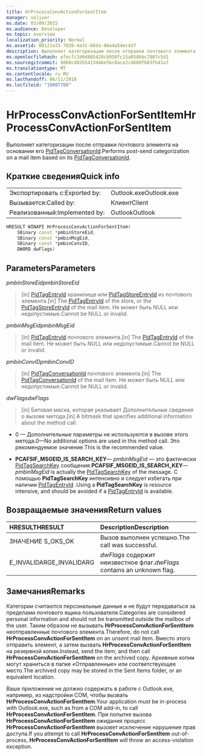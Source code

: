 ```yaml
---
title: HrProcessConvActionForSentItem
manager: soliver
ms.date: 03/09/2015
ms.audience: Developer
ms.topic: overview
localization_priority: Normal
ms.assetid: 08121e33-7820-4a31-b6da-06a4a54ec43f
description: Выполняет категоризации после отправки почтового элемента на основании его PidTagConversationId.
ms.openlocfilehash: efecfc2d0d865428cb958fc15a858bbc7807c5d1
ms.sourcegitcommit: 9d60cd82b5413446e5bc8ace2cd689f683fb41a7
ms.translationtype: MT
ms.contentlocale: ru-RU
ms.lasthandoff: 06/11/2018
ms.locfileid: "19807708"
---
```

# <a name="hrprocessconvactionforsentitem"></a><span data-ttu-id="12207-103">HrProcessConvActionForSentItem</span><span class="sxs-lookup"><span data-stu-id="12207-103">HrProcessConvActionForSentItem</span></span>

<span data-ttu-id="12207-104">Выполняет категоризации после отправки почтового элемента на основании его [PidTagConversationId](http://msdn.microsoft.com/library/f8e4a5fa-cb73-4eca-b174-72e1fda821a6%28Office.15%29.aspx).</span><span class="sxs-lookup"><span data-stu-id="12207-104">Performs post-send categorization on a mail item based on its [PidTagConversationId](http://msdn.microsoft.com/library/f8e4a5fa-cb73-4eca-b174-72e1fda821a6%28Office.15%29.aspx).</span></span>
  
## <a name="quick-info"></a><span data-ttu-id="12207-105">Краткие сведения</span><span class="sxs-lookup"><span data-stu-id="12207-105">Quick info</span></span>

|||
|:-----|:-----|
|<span data-ttu-id="12207-106">Экспортировать с:</span><span class="sxs-lookup"><span data-stu-id="12207-106">Exported by:</span></span>  <br/> |<span data-ttu-id="12207-107">Outlook.exe</span><span class="sxs-lookup"><span data-stu-id="12207-107">Outlook.exe</span></span>  <br/> |
|<span data-ttu-id="12207-108">Вызывается:</span><span class="sxs-lookup"><span data-stu-id="12207-108">Called by:</span></span>  <br/> |<span data-ttu-id="12207-109">Клиент</span><span class="sxs-lookup"><span data-stu-id="12207-109">Client</span></span>  <br/> |
|<span data-ttu-id="12207-110">Реализованный:</span><span class="sxs-lookup"><span data-stu-id="12207-110">Implemented by:</span></span>  <br/> |<span data-ttu-id="12207-111">Outlook</span><span class="sxs-lookup"><span data-stu-id="12207-111">Outlook</span></span>  <br/> |
   
```cpp
HRESULT WINAPI HrProcessConvActionForSentItem( 
    SBinary const *pmbinStoreEid, 
    SBinary const *pmbinMsgEid, 
    SBinary const *pmbinConvID, 
    DWORD dwFlags)
```

## <a name="parameters"></a><span data-ttu-id="12207-112">Parameters</span><span class="sxs-lookup"><span data-stu-id="12207-112">Parameters</span></span>

<span data-ttu-id="12207-113">_pmbinStoreEid_</span><span class="sxs-lookup"><span data-stu-id="12207-113">_pmbinStoreEid_</span></span>
  
> <span data-ttu-id="12207-114">[in] [PidTagEntryId](http://msdn.microsoft.com/library/ca02e873-c2d2-4d58-8df8-c05fbcdc8fba%28Office.15%29.aspx) хранилище или [PidTagStoreEntryId](http://msdn.microsoft.com/library/0d705667-19f4-4eda-a068-e65ea8f00d9b%28Office.15%29.aspx) из почтового элемента.</span><span class="sxs-lookup"><span data-stu-id="12207-114">[in] The [PidTagEntryId](http://msdn.microsoft.com/library/ca02e873-c2d2-4d58-8df8-c05fbcdc8fba%28Office.15%29.aspx) of the store, or the [PidTagStoreEntryId](http://msdn.microsoft.com/library/0d705667-19f4-4eda-a068-e65ea8f00d9b%28Office.15%29.aspx) of the mail item.</span></span> <span data-ttu-id="12207-115">Не может быть NULL или недопустимые.</span><span class="sxs-lookup"><span data-stu-id="12207-115">Cannot be NULL or invalid.</span></span> 
    
<span data-ttu-id="12207-116">_pmbinMsgEid_</span><span class="sxs-lookup"><span data-stu-id="12207-116">_pmbinMsgEid_</span></span>
  
> <span data-ttu-id="12207-117">[in] [PidTagEntryId](http://msdn.microsoft.com/library/ca02e873-c2d2-4d58-8df8-c05fbcdc8fba%28Office.15%29.aspx) почтового элемента.</span><span class="sxs-lookup"><span data-stu-id="12207-117">[in] The [PidTagEntryId](http://msdn.microsoft.com/library/ca02e873-c2d2-4d58-8df8-c05fbcdc8fba%28Office.15%29.aspx) of the mail item.</span></span> <span data-ttu-id="12207-118">Не может быть NULL или недопустимые.</span><span class="sxs-lookup"><span data-stu-id="12207-118">Cannot be NULL or invalid.</span></span> 
    
<span data-ttu-id="12207-119">_pmbinConvID_</span><span class="sxs-lookup"><span data-stu-id="12207-119">_pmbinConvID_</span></span>
  
> <span data-ttu-id="12207-120">[in] [PidTagConversationId](http://msdn.microsoft.com/library/f8e4a5fa-cb73-4eca-b174-72e1fda821a6%28Office.15%29.aspx) почтового элемента.</span><span class="sxs-lookup"><span data-stu-id="12207-120">[in] The [PidTagConversationId](http://msdn.microsoft.com/library/f8e4a5fa-cb73-4eca-b174-72e1fda821a6%28Office.15%29.aspx) of the mail item.</span></span> <span data-ttu-id="12207-121">Не может быть NULL или недопустимые.</span><span class="sxs-lookup"><span data-stu-id="12207-121">Cannot be NULL or invalid.</span></span> 
    
<span data-ttu-id="12207-122">_dwFlags_</span><span class="sxs-lookup"><span data-stu-id="12207-122">_dwFlags_</span></span>
  
> <span data-ttu-id="12207-123">[in] Битовая маска, которая указывает Дополнительные сведения о вызове метода.</span><span class="sxs-lookup"><span data-stu-id="12207-123">[in] A bitmask that specifies additional information about the method call.</span></span>
    
   - <span data-ttu-id="12207-124">0 — Дополнительные параметры не используются в вызове этого метода.</span><span class="sxs-lookup"><span data-stu-id="12207-124">0—No additional options are used in this method call.</span></span> <span data-ttu-id="12207-125">Это рекомендуемое значение.</span><span class="sxs-lookup"><span data-stu-id="12207-125">This is the recommended value.</span></span> 
    
   - <span data-ttu-id="12207-126">**PCAFSIF_MSGEID_IS_SEARCH_KEY**— _pmbinMsgEid_ — это фактически [PidTagSearchKey](http://msdn.microsoft.com/library/fcab369a-a1f4-4425-a272-e35046914a4d%28Office.15%29.aspx) сообщения.</span><span class="sxs-lookup"><span data-stu-id="12207-126">**PCAFSIF_MSGEID_IS_SEARCH_KEY**— _pmbinMsgEid_ is actually the [PidTagSearchKey](http://msdn.microsoft.com/library/fcab369a-a1f4-4425-a272-e35046914a4d%28Office.15%29.aspx) of the message.</span></span> <span data-ttu-id="12207-127">С помощью **PidTagSearchKey** интенсивно и следует избегать при наличии [PidTagEntryId](http://msdn.microsoft.com/library/ca02e873-c2d2-4d58-8df8-c05fbcdc8fba%28Office.15%29.aspx) .</span><span class="sxs-lookup"><span data-stu-id="12207-127">Using a **PidTagSearchKey** is resource intensive, and should be avoided if a [PidTagEntryId](http://msdn.microsoft.com/library/ca02e873-c2d2-4d58-8df8-c05fbcdc8fba%28Office.15%29.aspx) is available.</span></span> 
    
## <a name="return-values"></a><span data-ttu-id="12207-128">Возвращаемые значения</span><span class="sxs-lookup"><span data-stu-id="12207-128">Return values</span></span>

|<span data-ttu-id="12207-129">**HRESULT**</span><span class="sxs-lookup"><span data-stu-id="12207-129">**HRESULT**</span></span>|<span data-ttu-id="12207-130">**Description**</span><span class="sxs-lookup"><span data-stu-id="12207-130">**Description**</span></span>|
|:-----|:-----|
|<span data-ttu-id="12207-131">ЗНАЧЕНИЕ S_OK</span><span class="sxs-lookup"><span data-stu-id="12207-131">S_OK</span></span>  <br/> |<span data-ttu-id="12207-132">Вызов выполнен успешно.</span><span class="sxs-lookup"><span data-stu-id="12207-132">The call was successful.</span></span>  <br/> |
|<span data-ttu-id="12207-133">E_INVALIDARG</span><span class="sxs-lookup"><span data-stu-id="12207-133">E_INVALIDARG</span></span>  <br/> | <span data-ttu-id="12207-134">_dwFlags_ содержит неизвестное флаг.</span><span class="sxs-lookup"><span data-stu-id="12207-134">_dwFlags_ contains an unknown flag.</span></span>  <br/> |
   
## <a name="remarks"></a><span data-ttu-id="12207-135">Замечания</span><span class="sxs-lookup"><span data-stu-id="12207-135">Remarks</span></span>

<span data-ttu-id="12207-136">Категории считаются персональные данные и не будут передаваться за пределами почтового ящика пользователя.</span><span class="sxs-lookup"><span data-stu-id="12207-136">Categories are considered personal information and should not be transmitted outside the mailbox of the user.</span></span> <span data-ttu-id="12207-137">Таким образом не вызывать **HrProcessConvActionForSentItem** неотправленные почтового элемента.</span><span class="sxs-lookup"><span data-stu-id="12207-137">Therefore, do not call **HrProcessConvActionForSentItem** on an unsent mail item.</span></span> <span data-ttu-id="12207-138">Вместо этого отправить элемент, а затем вызвать **HrProcessConvActionForSentItem** на резервной копии.</span><span class="sxs-lookup"><span data-stu-id="12207-138">Instead, send the item, and then call **HrProcessConvActionForSentItem** on the archived copy.</span></span> <span data-ttu-id="12207-139">Архивные копии могут храниться в папке «Отправленные» или соответствующее место.</span><span class="sxs-lookup"><span data-stu-id="12207-139">The archived copy may be stored in the Sent Items folder, or an equivalent location.</span></span> 
  
<span data-ttu-id="12207-140">Ваше приложение не должно содержать в работе с Outlook.exe, например, из надстройки COM, чтобы вызвать **HrProcessConvActionForSentItem**.</span><span class="sxs-lookup"><span data-stu-id="12207-140">Your application must be in-process with Outlook.exe, such as from a COM add-in, to call **HrProcessConvActionForSentItem**.</span></span> <span data-ttu-id="12207-141">При попытке вызова **HrProcessConvActionForSentItem** ожидания процесс **HrProcessConvActionForSentItem** вызовет исключение нарушение прав доступа.</span><span class="sxs-lookup"><span data-stu-id="12207-141">If you attempt to call **HrProcessConvActionForSentItem** out-of-process, **HrProcessConvActionForSentItem** will throw an access-violation exception.</span></span> 
  

